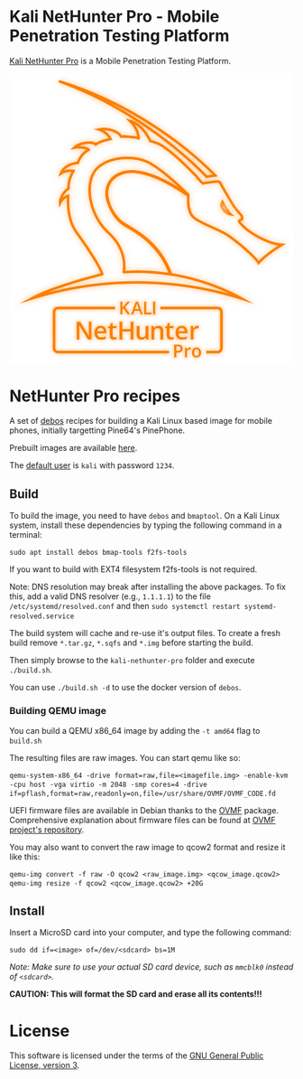 # Kali NetHunter Pro - Mobile Penetration Testing Platform

[Kali NetHunter Pro](](https://www.kali.org/get-kali/#kali-mobile)) is a Mobile Penetration Testing Platform.

[![Kali NetHunter Pro Logo](./pictures/kali-nethunterpro-logo-dragon-orange-transparent.png)](./pictures/kali-nethunterpro-logo-dragon-orange-transparent.png)

# NetHunter Pro recipes

A set of [debos](https://github.com/go-debos/debos) recipes for building a Kali Linux based image for mobile phones, initially targetting Pine64's PinePhone.

Prebuilt images are available [here](https://www.kali.org/get-kali/#kali-mobile).

The [default user](https://www.kali.org/docs/introduction/default-credentials/) is `kali` with password `1234`.

## Build

To build the image, you need to have `debos` and `bmaptool`. On a Kali Linux system, install these dependencies by typing the following command in a terminal:

```console
sudo apt install debos bmap-tools f2fs-tools
```

If you want to build with EXT4 filesystem f2fs-tools is not required.

Note: DNS resolution may break after installing the above packages. To fix this, add a valid DNS resolver (e.g., `1.1.1.1`) to the file `/etc/systemd/resolved.conf` and then `sudo systemctl restart systemd-resolved.service`

The build system will cache and re-use it's output files.
To create a fresh build remove `*.tar.gz`, `*.sqfs` and `*.img` before starting the build.

Then simply browse to the `kali-nethunter-pro` folder and execute `./build.sh`.

You can use `./build.sh -d` to use the docker version of `debos`.

### Building QEMU image

You can build a QEMU x86_64 image by adding the `-t amd64` flag to `build.sh`

The resulting files are raw images. You can start qemu like so:

```
qemu-system-x86_64 -drive format=raw,file=<imagefile.img> -enable-kvm -cpu host -vga virtio -m 2048 -smp cores=4 -drive if=pflash,format=raw,readonly=on,file=/usr/share/OVMF/OVMF_CODE.fd
```
UEFI firmware files are available in Debian thanks to the [OVMF](https://packages.debian.org/sid/all/ovmf/filelist) package. Comprehensive explanation about firmware files can be found at [OVMF project's repository](https://github.com/tianocore/edk2/tree/master/OvmfPkg).

You may also want to convert the raw image to qcow2 format and resize it like this:

```console
qemu-img convert -f raw -O qcow2 <raw_image.img> <qcow_image.qcow2>
qemu-img resize -f qcow2 <qcow_image.qcow2> +20G
```

## Install

Insert a MicroSD card into your computer, and type the following command:

```
sudo dd if=<image> of=/dev/<sdcard> bs=1M
```

*Note: Make sure to use your actual SD card device, such as `mmcblk0` instead of
`<sdcard>`.*

**CAUTION: This will format the SD card and erase all its contents!!!**

# License

This software is licensed under the terms of the [GNU General Public License, version 3](https://www.kali.org/docs/policy/kali-linux-open-source-policy/).

